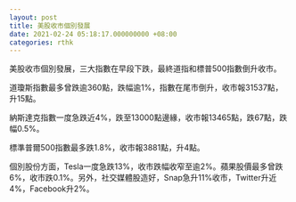 ```yaml
---
layout: post
title: 美股收市個別發展
date: 2021-02-24 05:18:17.000000000 +08:00
categories: rthk
---
```


美股收市個別發展，三大指數在早段下跌，最終道指和標普500指數倒升收市。

道瓊斯指數最多曾跌逾360點，跌幅逾1%，指數在尾市倒升，收市報31537點，升15點。

納斯達克指數一度急跌近4%，跌至13000點邊緣，收市報13465點，跌67點，跌幅0.5%。

標準普爾500指數最多跌1.8%，收市報3881點，升4點。

個別股份方面，Tesla一度急跌13%，收市跌幅收窄至逾2%。蘋果股價最多曾跌6%，收市跌0.1%。另外，社交媒體股造好，Snap急升11%收市，Twitter升近4%，Facebook升2%。

